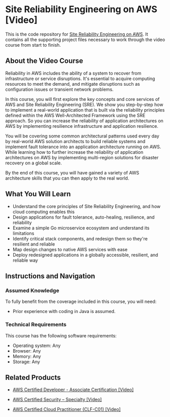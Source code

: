 # Site Reliability Engineering on AWS [Video]
This is the code repository for [Site Reliability Engineering on AWS](https://www.packtpub.com/data/first-guide-to-dashboards-using-ibm-cognos-analytics-v11-1-r5-second-edition-video). It contains all the supporting project files necessary to work through the video course from start to finish.
## About the Video Course
Reliability in AWS includes the ability of a system to recover from infrastructure or service disruptions. It's essential to acquire computing resources to meet the demand, and mitigate disruptions such as configuration issues or transient network problems.

In this course, you will first explore the key concepts and core services of AWS and Site Reliability Engineering (SRE). We show you step-by-step how to implement a real-world application that is built via the reliability principles defined within the AWS Well-Architected Framework using the SRE approach. So you can increase the reliability of application architectures on AWS by implementing resilience infrastructure and application resilience.

You will be covering some common architectural patterns used every day by real-world AWS solution architects to build reliable systems and implement fault tolerance into an application architecture running on AWS. While learning how to further increase the reliability of application architectures on AWS by implementing multi-region solutions for disaster recovery on a global scale.

By the end of this course, you will have gained a variety of AWS architecture skills that you can then apply to the real world.

<H2>What You Will Learn</H2>
<DIV class=book-info-will-learn-text>
<UL>
<LI>Understand the core principles of Site Reliability Engineering, and how cloud computing enables this
<LI>Design applications for fault tolerance, auto-healing, resilience, and reliability
<LI>Examine a simple Go microservice ecosystem and understand its limitations
<LI>Identify critical stack components, and redesign them so they're resilient and reliable
<LI>Map design changes to native AWS services with ease
<LI>Deploy redesigned applications in a globally accessible, resilient, and reliable way	</LI></UL></DIV>

## Instructions and Navigation
### Assumed Knowledge
To fully benefit from the coverage included in this course, you will need:<br/>
<UL>
<LI>Prior experience with coding in Java is assumed.</LI></UL>

### Technical Requirements
This course has the following software requirements:<br/>
<UL><LI>Operating system: Any
<LI>Browser: Any
<LI>Memory:  Any
<LI>Storage: Any</LI></UL>

## Related Products
* [AWS Certified Developer - Associate Certification [Video]](https://www.packtpub.com/virtualization-and-cloud/aws-certified-developer-associate-certification-video)

* [AWS Certified Security – Specialty [Video]](https://www.packtpub.com/cloud-networking/aws-certified-security-specialty-video)

* [AWS Certified Cloud Practitioner (CLF-C01) [Video]](https://www.packtpub.com/cloud-networking/aws-certified-cloud-practitioner-clf-c01-video)

